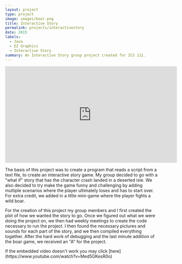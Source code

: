 ```yaml
---
layout: project
type: project
image: images/boar.png
title: Interactive Story
permalink: projects/interactivestory
date: 2015
labels:
  - Java
  - EZ Graphics
  - Interactive Story
summary: An Interactive Story group project created for ICS 111.
---
```


<iframe width="560" height="315" src="https://www.youtube.com/embed/Med5GKesR0o" frameborder="0" allowfullscreen></iframe>

<p>
The basis of this project was to create a program that reads a script from a text file, to create an interactive story game.  My group decided to go with a "what if" story that has the character crash landed in a deserted isle.  We also decided to try make the game funny and challenging by adding multiple scenarios where the player ultimately loses and has to start over.  For extra credit, we added in a little mini-game where the player fights a wild boar.
</p>

<p>
For the creation of this project my group members and I first created the plot of how we wanted the story to go.  Once we figured out what we were doing the project on, we then had weekly meetings to create the code necessary to run the project.  I then found the necessary pictures and sounds for each part of the story, and we then compiled everything together.  After the hard work of debugging and the last minute addition of the boar game, we received an "A" for the project.
</p>

<p>
If the embedded video doesn't work you may click [here](https://www.youtube.com/watch?v=Med5GKesR0o)
</p>
